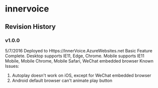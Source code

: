 # innervoice
## Revision History
### v1.0.0
5/7/2016
Deployed to Https://InnerVoice.AzureWebsites.net
Basic Feature Complete.
Desktop supports IE11, Edge, Chrome.
Mobile supports IE11 Mobile, Mobile Chrome, Mobile Safari, WeChat embedded browser
Known Issues: 
1. Autoplay doesn't work on iOS, except for WeChat embedded browser
2. Android default browser can't animate play button